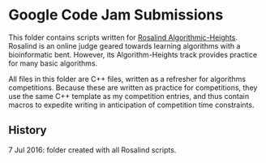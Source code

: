 # Google Code Jam Submissions
This folder contains scripts written for [Rosalind Algorithmic-Heights](http://rosalind.info/problems/list-view/?location=algorithmic-heights). Rosalind is an online judge geared towards learning algorithms with a bioinformatic bent. However, its Algorithm-Heights track provides practice for many basic algorithms. 

All files in this folder are C++ files, written as a refresher for algorithms competitions. Because these are written as practice for competitions, they use the same C++ template as my competition entries, and thus contain macros to expedite writing in anticipation of competition time constraints.

## History
7 Jul 2016: folder created with all Rosalind scripts.